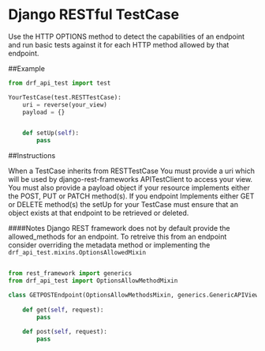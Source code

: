 Django RESTful TestCase
=======================

Use the HTTP OPTIONS method to detect the capabilities of an endpoint and run basic tests against it for each HTTP method allowed by that endpoint.

##Example

```python 
from drf_api_test import test 

YourTestCase(test.RESTTestCase):
    uri = reverse(your_view)
    payload = {} 


    def setUp(self):
        pass
```

##Instructions 

When a TestCase inherits from RESTTestCase You must provide a uri which will be used by django-rest-frameworks APITestClient to access your view.  You must also provide a payload object if your resource implements either the POST, PUT or PATCH method(s). If you endpoint Implements either GET or DELETE method(s) the setUp for your TestCase must ensure that an object exists at that endpoint to be retrieved or deleted. 



####Notes
Django REST framework does not by default provide the allowed_methods for an endpoint. To retreive this from an endpoint consider overriding the metadata method or implementing the `drf_api_test.mixins.OptionsAllowedMixin`  

```python

from rest_framework import generics
from drf_api_test import OptionsAllowMethodMixin

class GETPOSTEndpoint(OptionsAllowMethodsMixin, generics.GenericAPIView):
    
    def get(self, request):
        pass
    
    def post(self, request):
        pass
```
